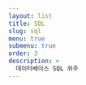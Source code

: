 ```yaml
---
layout: list
title: SQL
slug: sql
menu: true
submenu: true
order: 3
description: >
  데이터베이스 SQL 위주
---
```

